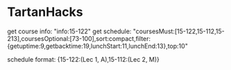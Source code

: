 # TartanHacks
get course info: "info:15-122"
get schedule: "coursesMust:[15-122,15-112,15-213],coursesOptional:[73-100],sort:compact,filter:{getuptime:9,getbacktime:19,lunchStart:11,lunchEnd:13},top:10"

schedule format: {15-122:(Lec 1, A),15-112:(Lec 2, M)}